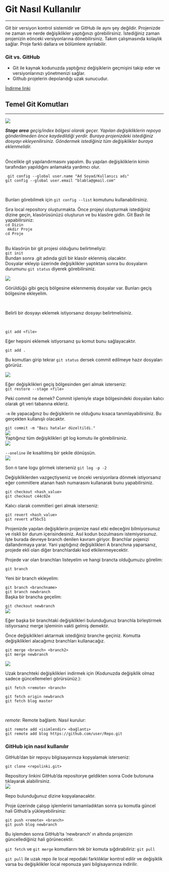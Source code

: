 # Git Nasıl Kullanılır
----

Git bir versiyon kontrol sistemidir ve GitHub ile aynı şey değildir. 
Projenizde ne zaman ve nerde değişiklikler yaptığınızı görebilirsiniz.
İstediğiniz zaman projenizin eönceki versiyonlarına dönebilirsiniz.
Takım çalışmasında kolaylık sağlar.
Proje farklı dallara ve bölümlere ayrılabilir.

### Git vs. GitHub

* Git ile kaynak kodunuzda yaptığınız değişiklerin geçmişini takip eder ve versiyonlarınızı yönetmenizi sağlar.
* Github projelerin depolandığı uzak sunucudur.

[İndirme linki](https://git-scm.com/downloads)

## Temel Git Komutları
----

![](https://external-content.duckduckgo.com/iu/?u=https%3A%2F%2Fqph.fs.quoracdn.net%2Fmain-qimg-3aa29f29ede6a8245b6964f663c60339&f=1&nofb=1)

***Stage area** geçiş/index bölgesi olarak geçer. Yapılan değişikliklerin repoya gönderilmeden önce kaydedildiği yerdir. Buraya projenizdeki istediğiniz dosyayı ekleyenilirsiniz. 
Göndermek istediğiniz tüm değişiklikler buraya eklenmelidir.*
<br/><br/>

Öncelikle git yapılandırmasını yapalım. Bu yapılan değişikliklerin kimin tarafından yapıldığını anlamakta yardımcı olur. <br/>

`  git config --global user.name "Ad Soyad/Kullanıcı adı"  ` <br/>
`git config --global user.email "blabla@gmail.com"` <br/>

<br/>

Bunları görebilmek için  `git config --list`  komutunu kullanabilirsiniz. <br/>

Sıra local repository oluşturmakta. Önce projeyi oluşturmak istediğiniz dizine geçin, klasörüsünüzü oluşturun ve bu klasöre gidin. Git Bash ile yapabilirsiniz: <br/>
`cd Dizin ` <br/>
` mkdir Proje` <br/>
`cd Proje` <br/>
<br/>

Bu klasörün bir git projesi olduğunu belirtmeliyiz: <br/>
`git init` <br/>
Bundan sonra .git adında gizli bir klasör eklenmiş olacaktır. <br/>
Dosyalar ekleyip üzerinde değişiklikler yaptıktan sonra bu dosyaların durumunu `git status` diyerek görebilirsiniz.  <br/>

![](https://cybling.files.wordpress.com/2021/01/image-1.png) <br/>

Görüldüğü gibi geçiş bölgesine eklenmemiş dosyalar var. Bunları geçiş bölgesine ekleyelim.

<br/>

Belirli bir dosyayı eklemek istiyorsanız dosyayı belirtmelisiniz.

<br/>

`git add <file>` <br/>

Eğer hepsini eklemek istiyorsanız şu komut bunu sağlayacaktır. <br/>

`git add .` <br/>

Bu komutları girip tekrar `git status` dersek commit edilmeye hazır dosyaları görürüz. <br/>

![](https://cybling.files.wordpress.com/2021/01/image-2.png) <br/>

Eğer değişiklikleri geçiş bölgesinden geri almak isterseniz: <br/>
`git restore --stage <file>` <br/>

Peki commit ne demek? Commit işlemiyle stage bölgesindeki dosyaları kalıcı olarak git veri tabanına ekleriz. <br/>

`-m` ile yapacağınız bu değişiklerin ne olduğunu kısaca tanımlayabilirsiniz. Bu gerçekten kullanışlı olacaktır. <br/>

`git commit -m "Bazı hatalar düzeltildi."
` <br/>
![](https://cybling.files.wordpress.com/2021/01/image-3.png) <br/>
Yaptığınız tüm değişiklikleri git log komutu ile görebilirsiniz. <br/>
![](https://cybling.files.wordpress.com/2021/01/image-4.png) <br/>

`--oneline` ile kısaltılmış bir şekile dönüşsün. <br/>
![](https://cybling.files.wordpress.com/2021/01/image-5.png) <br/>

Son n tane logu görmek isterseniz `git log -p -2` <br/>

Değişikliklerden vazgeçtiyseniz ve önceki versiyonlara dönmek istiyorsanız eğer commitlere atanan hash numarasını kullanarak bunu yapabilirsiniz. <br/>

`git checkout <hash_value>` <br/>
`git checkout c44c02e` <br/>

Kalıcı olarak commitleri geri almak isterseniz: <br/>

`git revert <hash_value>` <br/>
`git revert af5bc51`  <br/>

Projenizde yapılan değişiklerin projenize nasıl etki edeceğini bilmiyorsunuz ve riskli bir durum içerisindesiniz. Asıl kodun bozulmasını istemiyorsunuz. İşte burada devreye branch denilen kavram giriyor. Branchlar pojenizi dallandırmaya yarar. Yani yaptığınız değişiklikleri A branchına yaparsanız, projede ekli olan diğer branchlardaki kod etkilenmeyecektir. <br/>

Projede var olan branchları listeyelim ve hangi brancta olduğumuzu görelim: <br/>


`git branch` <br/>

Yeni bir branch ekleyelim: <br/>

`git branch <branchname>` <br/>
`git branch newbranch` <br/>
Başka bir brancha geçelim: <br/>

`git checkout newbranch` <br/>
![](https://cybling.files.wordpress.com/2021/01/image-6.png) <br/>

Eğer başka bir branchtaki değişiklikleri bulunduğunuz branchla birleştirmek istiyorsanız merge işleminin vakti gelmiş demektir. <br/>

Önce değişiklikleri aktarmak istediğiniz branche geçiniz. Komutta değişiklikleri alacağımız branchları kullanacağız. <br/>

`git merge <branch> <branch2>` <br/>
`git merge newbranch` <br/>

![](https://cybling.files.wordpress.com/2021/01/image-7.png) <br/>

Uzak branchteki değişiklikleri indirmek için (Kodunuzda değişiklik olmaz sadece güncellemeleri görürsünüz.): <br/>


``` git fetch <remote>
git fetch <remote> <branch>

git fetch origin newbranch
git fetch blog master 
```
<br/>

_remote_: Remote bağlantı. Nasıl kurulur: <br/>

```
git remote add <isimlendir> <bağlantı>
git remote add blog https://github.com/user/Repo.git
```

### GitHub için nasıl kullanılır
GitHub’dan bir repoyu bilgisayarınıza kopyalamak isterseniz: 

```
git clone <repolinki.git>
```
Repository linkini GitHub’da repositorye geldikten sonra Code butonuna tıklayarak alabilirsiniz. <br/>
![](https://cybling.files.wordpress.com/2021/01/image-8.png) <br/>

Repo bulunduğunuz dizine kopyalanacaktır.<br/>

Proje üzerinde çalışıp işlemlerini tamamladıktan sonra şu komutla güncel hali Github’a yükleyebilirsiniz: <br/>

```
git push <remote> <branch>
git push blog newbranch
```
Bu işlemden sonra GitHub’ta ‘newbranch’ ın altında projenizin güncellediğiniz hali görünecektir. <br/>


`git fetch` ve `git merge` komutlarını tek bir komuta sığdırabiliriz: `git pull`

`git pull` ile uzak repo ile local repodaki farklılıklar kontrol edilir ve değişiklik varsa bu değişiklikler local reponuza yani bilgisayarınıza indirilir.



